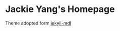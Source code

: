 # Jackie Yang's Homepage

Theme adopted form [jekyll-mdl](https://github.com/gdg-managua/jekyll-mdl)